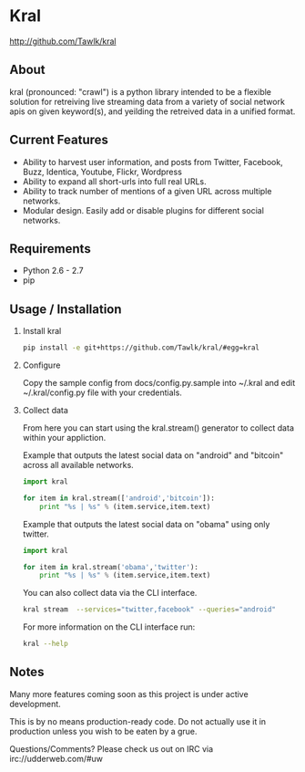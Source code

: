 # Kral #

<http://github.com/Tawlk/kral>

## About ##

kral (pronounced: "crawl") is a python library intended to be a flexible solution
for retreiving live streaming data from a variety of social network apis on given
keyword(s), and yeilding the retreived data in a unified format.

## Current Features ##

  * Ability to harvest user information, and posts from Twitter, Facebook, Buzz,
    Identica, Youtube, Flickr, Wordpress
  * Ability to expand all short-urls into full real URLs.
  * Ability to track number of mentions of a given URL across multiple networks.
  * Modular design. Easily add or disable plugins for different social networks.

## Requirements ##

  * Python 2.6 - 2.7
  * pip

## Usage / Installation ##

1. Install kral

    ```bash
    pip install -e git+https://github.com/Tawlk/kral/#egg=kral
    ```

2. Configure

    Copy the sample config from docs/config.py.sample into ~/.kral and edit ~/.kral/config.py file with your credentials.

3.  Collect data

    From here you can start using the kral.stream() generator to collect data
    within your appliction.

    Example that outputs the latest social data on "android" and "bitcoin" across
    all available networks.

    ```python
    import kral

    for item in kral.stream(['android','bitcoin']):
        print "%s | %s" % (item.service,item.text)
    ```

    Example that outputs the latest social data on "obama" using only twitter.

    ```python
    import kral

    for item in kral.stream('obama','twitter'):
        print "%s | %s" % (item.service,item.text)
    ```

    You can also collect data via the CLI interface.

    ```bash
    kral stream  --services="twitter,facebook" --queries="android"
    ```

    For more information on the CLI interface run:

    ```bash
    kral --help
    ```

## Notes ##

Many more features coming soon as this project is under active development.

This is by no means production-ready code. Do not actually use it in
production unless you wish to be eaten by a grue.

Questions/Comments? Please check us out on IRC via irc://udderweb.com/#uw
